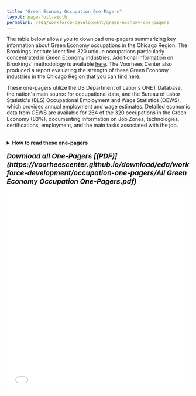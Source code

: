 ```yaml
---
title: "Green Economy Occupation One-Pagers"
layout: page-full-width
permalink: /eda/workforce-development/green-economy-one-pagers
---
```


<!--- This document is a copy of the RMD output from "Front_End_Occupation_Table" that produces a MD markdown (due to keep_md and preserve_yaml). Changes required is to: 1) change file name to match permalink; 2) remove the "output" section of the YAML; and 3) make the table call to an iframe of the HTML widget before loading onto the website. 

The final steps to update the website, you need to transfer over 3 files:
1) Copy over this MD file into the "pages" subfolder matching the permalink in the YAML
2) Copy over the "occupations-one-pager" subfolder to the "download" subfolder
3) Copy over the "occupation-one-pager-front-end-table.html" to the "htmlwidgets" subfolder 
-->

The table below allows you to download one-pagers summarizing key information about Green Economy occupations in the Chicago Region. The Brookings Institute identified 320 unique occupations particularly concentrated in Green Economy industries. Additional information on Brookings' methodology is available [here](https://www.brookings.edu/wp-content/uploads/2019/04/2019.04_metro_Clean-Energy-Jobs_Report_Muro-Tomer-Shivaran-Kane_updated.pdf). The Voorhees Center also produced a report evaluating the strength of these Green Economy industries in the Chicago Region that you can find [here](https://uofi.app.box.com/s/otysmqubv39nvpzdq17cdz5trpm5mqoh).

These one-pagers utilize the US Department of Labor's ONET Database, the nation's main source for occupational data, and the Bureau of Labor Statistic's (BLS) Occupational Employment and Wage Statistics (OEWS), which provides annual employment and wage estimates. Detailed economic data from OEWS are available for 264 of the 320 occupations in the Green Economy (83%), documenting information on Job Zones, technologies, certifications, employment, and the main tasks associated with the job.
<br><br>
<details>
<summary markdown="span"><b>How to read these one-pagers</b></summary>

<br>
<b>Summary Box</b>
<br>

<ul>
<li><b>Occupation Title and SOC Code</b> that is formally used by ONET</li>
<li><b>Green Economy Icons</b> to indicate whether an occupation falls within one or more of the subcategories:
  <ul>
    <li><b>Clean Energy Production (Solar Panel)</b> includes clean energy generation, transmission, and distribution.</li>
    <li><b>Energy Efficiency (Batteries)</b> includes manufacturing of energy-efficient products, construction of energy-efficient buildings, and provision of energy-efficient services.</li>
    <li><b>Environmental Management (Leaf)</b> includes environmental management, conservation, and regulation.</li>
  </ul>
</li>
<li><b>Description</b> of the general occupation.</li>
<li><b>Other Resources</b> links to the complete set of data present in ONET.</li>
</ul>

<b>Job Title Examples</b>
<br>

<ul>
<li>A sample of the job titles that people currently employed in the occupation hold.</li>
</ul>

<b>Job Zone</b>
<br>

<ul>
<li><b>Preparation, Education, Experience and Training</b> levels required for the occupation.</li>
<li><b>Core Certifications and Hot Technologies (If Available)</b> that are frequently included in employer job postings.</li>
</ul>

<b>Employment and Wages (Chicago MSA, IL, USA – If Available)</b>
<br>

<ul>
<li><b>Summary Table</b> showing the employment totals, location quotient, and median wage across the United States, Illinois, and the Chicago MSA for 2021 (if available). A location quotient greater than 1 indicates the region has a higher concentration in that occupation than the nation.</li>
<li><b>Wage Distribution Chart</b> showing the 10th Percentile, 50th (Median), and 90th Percentile of wages across each region (if available).</li>
</ul>

<b>Core Tasks</b>
<br>

<ul>
<li><b>Top 5 Core Tasks</b> of the given occupation according to current job holders. Frequency is translated from the survey instrument scale of 1 (Yearly or Less) to 7 (Hourly or More). Importance of the Task is translated from 1 (Not Important) to 5 (Extremely Important).</li>
</ul> 
 
</details>
<br>
<b style='font-size:14pt;'><i>
Download all One-Pagers [(PDF)](https://voorheescenter.github.io/download/eda/workforce-development/occupation-one-pagers/All Green Economy Occupation One-Pagers.pdf)
</i></b>
<br>
<!--- Link to table saved as a widget for website display -->
<iframe src="/htmlwidgets/occupation-one-pager-front-end-table.html" height="560px" width="100%" style="border:none;"></iframe>